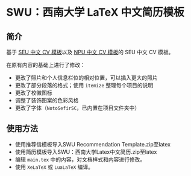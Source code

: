 # SWU：西南大学 LaTeX 中文简历模板

## 简介

基于 [SEU 中文 CV 模板](https://www.overleaf.com/latex/templates/seu-cv-dong-nan-da-xue-latex-zhong-wen-jian-li-mo-ban/jyzpthvnbmpm)以及 [NPU 中文 CV 模板](https://www.overleaf.com/latex/templates/npu-cv/mncqzxhvfzrx)的 SEU 中文 CV 模板。

在原有内容的基础上进行了修改：

- 更改了照片和个人信息栏位的相对位置，可以插入更大的照片
- 更改了部分段落的格式；使用 `itemize` 整理每个项目的说明
- 更改了校徽图标
- 调整了装饰图案的色彩风格
- 更改了字体（`NotoSefirSC`，已内置在项目文件夹中）

## 使用方法

- 使用推荐信模板导入SWU Recommendation Template.zip至latex
- 使用简历模板导入SWU：西南大学Latex中文简历.zip至latex
- 编辑 `main.tex` 中的内容，对文档样式和内容进行修改。
- 使用 `XeLaTeX` 或 `LuaLaTeX` 编译。
